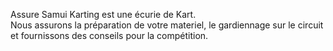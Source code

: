 Assure Samui Karting est une écurie de Kart.<br>
Nous assurons la préparation de votre materiel, le gardiennage sur le circuit et fournissons des conseils pour la compétition.